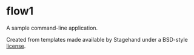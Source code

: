 # flow1

A sample command-line application.

Created from templates made available by Stagehand under a BSD-style
[license](https://github.com/dart-lang/stagehand/blob/master/LICENSE).
